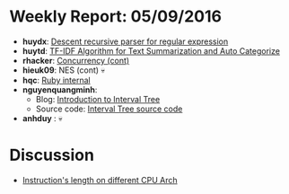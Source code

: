 # Weekly Report: 05/09/2016

- **huydx**: [Descent recursive parser for regular expression](https://gist.github.com/huydx/7255082437ca00250cec1e14f163fe46)
- **huytd**: [TF-IDF Algorithm for Text Summarization and Auto Categorize](https://github.com/huytd/til/blob/master/machine-learning/tf-idf.md)
- **rhacker**: [Concurrency (cont)](https://gist.github.com/rhacker/a8f71f6e3a64e15526e6533b55b42512)
- **hieuk09**: NES (cont) 💀
- **hqc**: [Ruby internal](http://kipalog.com/posts/Ruby-Internal---Code-Ruby-cua-ban-duoc-thuc-thi-nhu-the-nao--Phan-1)
- **nguyenquangminh**:
  * Blog: [Introduction to Interval Tree](https://github.com/nguyenquangminh0711/til/blob/master/introduction-to-interval-tree.md)
  * Source code: [Interval Tree source code](https://github.com/nguyenquangminh0711/til/blob/master/introduction-to-interval-tree/interval_tree.rb)
- **anhduy** : 💀

# Discussion

- [Instruction's length on different CPU Arch](https://cdn.rawgit.com/ruby-vietnam/hardcore-rule/master/conversations/conversation-kiennt-09052016.html)

